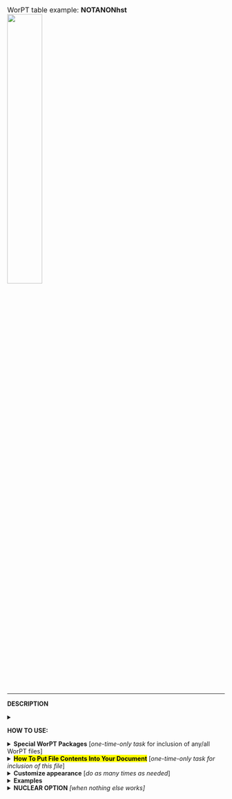 <!--         SCREEN SHOT    -->
<font size="3">WorPT table example: <b>NOTANONhst</b></font>
<br>
<img src="https://lh3.googleusercontent.com/d/1OpijauwkFzgEorqyUsArZlkZz6ZcB__d" width=40%>
<hr>

<!--         DESCRIPTION   -->
<b>DESCRIPTION</b>
<details>
<summary></summary>
<b>NOTANONhst</b> is a table of project tasks, organized under task categories, as specified by the TASKS page in the
WorPT spreadsheet. The task lead and team members assisting with each task are specified as well. No
level-of-effort information is given in this table, only tasks and assignments to illustrate team member involvement. 
</details>

<!--         HOW TO USE   -->
<b>HOW TO USE:</b>

<!--                               Special Packages   -->
<details>
<summary><b>Special WorPT Packages</b> [<i>one-time-only task</i> for inclusion of any/all WorPT files]</summary>
Copy/paste the special packages in preamble of your document, if you haven't done so previously. (see https://github.com/pmarcum/WorPT-Work-Plan-Tool-4-proposals/blob/main/WorPTpackages for more info).
</details>

<!--                               Putting File Contents Into Document   -->
<details>
<summary><mark><b>How To Put File Contents Into Your Document</b></mark> [<i>one-time-only task for inclusion of this file</i>]</summary> 
<ol>
<li>COPY the lines in the code block below, then</li>
<li>PASTE into your document WHERE you want the content to appear, then</li>
<li>MODIFY the editable lines you just pasted in your document as needed. The lines that may be edited (or even deleted altogether if not wanted) are indicated by highlight below. </li>
</ol>
<pre><code>
\include{do_NOT_manually_edit/table_NOTANONhst}   % reset/define parameters used for this file
% NOTE: replace do_NOT_manually_edit if not correct folder name
<mark>% Put customizations for NOTANONhst HERE</mark>
\begin{NOTANONhst}
<mark>\caption{\normalsize\textbf{Task Management and Team Responsibilities}:\\
The tasks ({\color{red}gray} headers) and sub-tasks (left), with specific assignments for the roles of task lead (middle) and expertise / analysis assistance (right).} \label{tab:NOTANONhst}</mark>
\end{NOTANONhst}
</code></pre>
</details>

<!--                              Customizations   -->
<details>
<summary><b>Customize appearance</b> [<i>do as many times as needed</i>]</summary>
You can change column widths, column alignment, colors, font style using additional lines that are copy/pasted into your document. Specifically: 
<ol>
<li>COPY any or all lines in the code block below that are related to the formatting parameter that you want to edit. The lines below show default values. You will edit those values to make desired changes.</li>
<li>PASTE the copied lines into your document at the "% Put customizations for NOTANONhst HERE" line in the code that you copy/pasted in Step 2. Most importantly, the desired formatting lines should be pasted somewhere <b>between</b> the \include{do_NOT_manually_edit/table_NOTANONhst} and \begin{NOTANONhst} lines. </li>
<li>EDIT the pasted lines in your document, as desired. Some examples are given at the bottom of this page.</li>
NOTE: you can PICK AND CHOOSE the lines you want to paste into your document; you do not have to copy/paste all of the beow lines!
</ol>

<!--                                                       Options   -->
  <details>
  <summary><b>Column width adjustments</b></summary>
  <b>The below lines are what you will most likely need to copy/paste, to get your column widths just right. Highlights indicate what can be edited:</b>
  <pre><code>
  \LandScapetrue                   % uncommented-out appearance in your document will put the table in landscape mode
  \def\TaskWidth{<mark>3.9in</mark>}            % width of leftmost ("Tasks") column
  \def\LeadWidth{<mark>1.2in</mark>}            % width of middle ("Lead") column
  \def\ExpertiseWidth{<mark>1.8in</mark>}       % width of rightmost ("Expertise") column
  </code></pre>
  </details>

  <details>
  <summary><b>Table number correction</b></summary>
  <b>Fix the table number if it is showing a wrong number, by adding or subtracting whatever correction is needed.</b>
  The default typically works well because the table + longtable combination causes the counter to overcount by one, so -1 performs the appropriate   correction.  But ocassionally, the counter gets screwed up and needs manual intervention, so here's how to apply a correction:
  <pre><code>
  \def\TaskAddCounter{<mark>-1</mark>}          % corrects table number messed up by table,longtable combination)
  </code></pre>
  </details>

  <details>
  <summary><b>Table compactness</b></summary>
  <b>The below lines might be useful - they adjust the table compactness:</b>
  <pre><code>
  \def\SpaceBetweenRows{<mark>1</mark>}         % vertical compactness of rows
  \def\SpaceBetweenColumns{<mark>1pt</mark>}    % spacing between columns (bigger value=wider column margin)
  </code></pre>
  </details>

  <details>
  <summary><b>Nudge table to left or right</b></summary>
  <b>The below can nudge the table to the left (increase value) or right (decrease value)</b>
  <pre><code>
  \def\NudgeTable{<mark>1.2\textwidth</mark>}   % bigger values nudge table to left
  </code></pre>
  </details>

  <details>
  <summary><b>Column and section label color and font style</b></summary>
  <b>The below are aesthetic preferences only, like color and font style</b>
  <pre><code>
  \def\HeaderColor{<mark>Blue</mark>}           % column heading color
  \def\HeaderFontColor{<mark>White</mark>}      % column heading font color
  \def\HeaderBoldface#1{<mark>\textbf</mark>{#1}}% boldface column heading labels; change "\textbf" to "\emph" or whatever
  \def\SectionColor{<mark>gray!40</mark>}       % category dection label colors
  \def\SectionFontColor{<mark>Black</mark>}     % category section label font color
  \def\SectionBoldface#1{<mark>\textbf</mark>{#1}} % boldface category section labels; change "\textbf" to "\emph" or whatever
  \def\VerticalLineColor{<mark>gray!40</mark>}  % color of line between "Lead" and "Expertise"
  </code></pre>
  </details>

  <details>
  <summary><b>Table preamble - full control!</b></summary>
  <b>The below table preamble gives you considerably MORE control over table layout than just changing parameter values.</b>
  Copy/paste the below if you want to do things like remove or add vertical lines or change a column from left-alignment to center-aligned, for example. You   can replace the \TaskWidth and other parameters with hard-coded numbers if desired, and change the "p" to other alignment modes. You can change anything   that is in highlight. Things that should NOT be changed (otherwise, the LaTeX will break) are the "T" variable and number of columns. 
  <pre><code>
  \newcolumntype{T}{
  <mark>|p</mark>{<mark>\TaskWidth</mark>}<mark>||</mark>                                 % title column
  <mark>p</mark>{<mark>\LeadWidth</mark>}<mark>!{\color{\VerticalLineColor}\vrule}</mark> % task lead column
  <mark>p</mark>{<mark>\ExpertiseWidth</mark>}<mark>|</mark>                              % expertise column
  }
  </code></pre>
  </details>
</details>

<!--         EXAMPLES   -->
<details>
<summary><b>Examples</b></summary>
The below is an example of how one can change the appearance of the table within a LaTeX document. After copy/pasting the code to incorporate the table into my document, and then deciding that my task titles were too long to fit with the table in portrait mode, I decided I needed to use landscape mode.  I copy/pasted the landscape fla and the 2 formatting lines that control the "Tasks" and "Expertise" column widths. (My team members have long last names, requiring a wider column than the default). I also slightly altered the caption to be appropriate to my proposal. The result?  A landscape-mode table that allows each task to appear in a single table row without spilling over into the next line, which is my preferred way to present these tables for easiest viewing. Here is a peek at what my LaTeX document looks like:  
<pre><code>
\include{do_NOT_manually_edit/NOTANONhst}
    
\LandScapetrue                 % puts table in landscape mode
\def\TaskWidth{5.4in}          % width of leftmost ("Tasks") column
\def\ExpertiseWidth{1.8in}     % width of rightmost ("Expertise") column

\begin{NOTANONhst}
\caption{\normalsize\textbf{Task Management and Team Responsibilities}:\\\\
The tasks ({\color{red}gray} headers) and sub-tasks (left), with specific assignments for the roles of task lead (middle) and expertise / analysis assistance (right). See a more detailed description of these roles in the Project Management section.}
\label{tab:NOTANONhst}

\end{NOTANONhst}
</code></pre>
NOTE: To return to default values, all I have to do is comment-out (put a "%" at the line's beginning) the "\def" formatting lines that I pasted. 
</details>

<details>
<summary><b>NUCLEAR OPTION</b> <i>[when nothing else works]</i></summary>
If you just cannot get the table to look like you want it to look, you can always copy/paste the entire table_NOTANONhst.tex file that appears in the WorPT subfolder, into your document, and then edit at-will.  Some of the WorPT files involve complicated LaTeX code, so be sure that you have a good mastery of LaTeX and know what you are doing before implementing this option!
</details>
